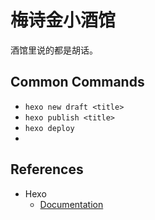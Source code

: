 # 梅诗金小酒馆

酒馆里说的都是胡话。

## Common Commands

- `hexo new draft <title>`
- `hexo publish <title>`
- `hexo deploy`
- 

## References

- Hexo
    - [Documentation](https://hexo.io/docs/)

